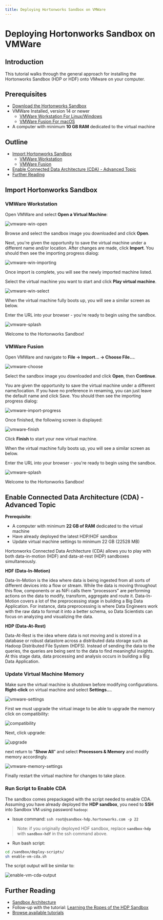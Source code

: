 ```yaml
---
title: Deploying Hortonworks Sandbox on VMWare
---
```


# Deploying Hortonworks Sandbox on VMWare

## Introduction

This tutorial walks through the general approach for installing the Hortonworks Sandbox (HDP or HDF) onto VMware on your computer.

## Prerequisites

- [Download the Hortonworks Sandbox](https://hortonworks.com/downloads/#sandbox)
- VMWare Installed, version 14 or newer
  - [VMWare Workstation For Linux/Windows](https://www.vmware.com/products/workstation-pro.html)
  - [VMWare Fusion For macOS](http://www.vmware.com/products/fusion.html)
- A computer with minimum **10 GB RAM** dedicated to the virtual machine

## Outline

- [Import Hortonworks Sandbox](#import-hortonworks-sandbox)
  - [VMWare Workstation](#vmware-workstation)
  - [VMWare Fusion](#vmware-fusion)
- [Enable Connected Data Architecture (CDA) - Advanced Topic](#enable-connected-data-architecture-cda---advanced-topic)
- [Further Reading](#further-reading)

## Import Hortonworks Sandbox

### VMWare Workstation

Open VMWare and select **Open a Virtual Machine**:

![vmware-win-open](assets/vmware-win-open.jpg)

Browse and select the sandbox image you downloaded and click **Open**.

Next, you're given the opportunity to save the virtual machine under a different name and/or location. After changes are made, click **Import**. You should then see the importing progress dialog:

![vmware-win-importing](assets/vmware-win-importing.jpg)

Once import is complete, you will see the newly imported machine listed.

Select the virtual machine you want to start and click **Play virtual machine**.

![vmware-win-select](assets/vmware-win-select.jpg)

When the virtual machine fully boots up, you will see a similar screen as below.

Enter the URL into your browser - you're ready to begin using the sandbox.

![vmware-splash](assets/vmware-splash.jpg)

Welcome to the Hortonworks Sandbox!

### VMWare Fusion

Open VMWare and navigate to **File -> Import... -> Choose File...**.

![vmware-choose](assets/vmware-choose.jpg)

Select the sandbox image you downloaded and click **Open**, then **Continue**.

You are given the opportunity to save the virtual machine under a different name/location. If you have no preference in renaming, you can just leave the default name and click Save. You should then see the importing progress dialog:

![vmware-import-progress](assets/vmware-importing.jpg)

Once finished, the following screen is displayed:

![vmware-finish](assets/vmware-finish.jpg)

Click **Finish** to start your new virtual machine.

When the virtual machine fully boots up, you will see a similar screen as below.

Enter the URL into your browser - you're ready to begin using the sandbox.

![vmware-splash](assets/vmware-splash.jpg)

Welcome to the Hortonworks Sandbox!

## Enable Connected Data Architecture (CDA) - Advanced Topic

**Prerequisite**:
- A computer with minimum **22 GB of RAM** dedicated to the virtual machine
- Have already deployed the latest HDP/HDF sandbox
- Update virtual machine settings to minimum 22 GB (22528 MB)

Hortonworks Connected Data Architecture (CDA) allows you to play with both data-in-motion (HDF) and data-at-rest (HDP) sandboxes simultaneously.

**HDF (Data-In-Motion)**

Data-In-Motion is the idea where data is being ingested from all sorts of different devices into a flow or stream. While the data is moving throughout this flow, components or as NiFi calls them “processors” are performing actions on the data to modify, transform, aggregate and route it. Data-In-Motion covers a lot of the preprocessing stage in building a Big Data Application. For instance, data preprocessing is where Data Engineers work with the raw data to format it into a better schema, so Data Scientists can focus on analyzing and visualizing the data.

**HDP (Data-At-Rest)**

Data-At-Rest is the idea where data is not moving and is stored in a database or robust datastore across a distributed data storage such as Hadoop Distributed File System (HDFS). Instead of sending the data to the queries, the queries are being sent to the data to find meaningful insights. At this stage data, data processing and analysis occurs in building a Big Data Application.

### Update Virtual Machine Memory

Make sure the virtual machine is shutdown before modifying configurations. **Right-click** on virtual machine and select **Settings...**.

![vmware-settings](assets/vmware-settings.jpg)

First we must upgrade the virtual image to be able to upgrade the memory click on compatibility:

![compatibility](assets/compatibility.jpg)

Next, click upgrade:

![upgrade](assets/upgrade.jpg)

next return to "**Show All**" and select **Processors & Memory** and modify memory accordingly.

![vmware-memory-settings](assets/vmware-memory-settings.jpg)

Finally restart the virtual machine for changes to take place.

### Run Script to Enable CDA

The sandbox comes prepackaged with the script needed to enable CDA. Assuming you have already deployed the **HDP sandbox**, you need to **SSH** into Sandbox VM using password `hadoop`:

- Issue command: `ssh root@sandbox-hdp.hortonworks.com -p 22`

> Note: if you originally deployed HDF sandbox, replace **`sandbox-hdp`** with **`sandbox-hdf`** in the ssh command above.

- Run bash script:

```bash
cd /sandbox/deploy-scripts/
sh enable-vm-cda.sh
```

The script output will be similar to:

![enable-vm-cda-output](assets/enable-vm-cda-output.jpg)

## Further Reading

-   [Sandbox Architecture](https://hortonworks.com/tutorial/sandbox-architecture/)
-   Follow-up with the tutorial: [Learning the Ropes of the HDP Sandbox](https://hortonworks.com/tutorial/learning-the-ropes-of-the-hortonworks-sandbox)
-   [Browse available tutorials](https://hortonworks.com/tutorials/)
